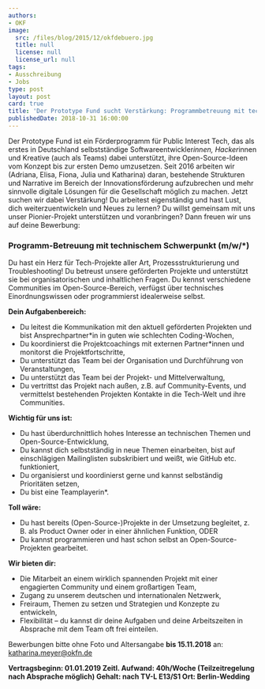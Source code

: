 ```yaml
---
authors:
- OKF
image:
  src: /files/blog/2015/12/okfdebuero.jpg
  title: null
  license: null
  license_url: null
tags:
- Ausschreibung
- Jobs
type: post
layout: post
card: true
title: 'Der Prototype Fund sucht Verstärkung: Programmbetreuung mit technischem Schwerpunkt'
publishedDate: 2018-10-31 16:00:00
---
```


Der Prototype Fund ist ein Förderprogramm für Public Interest Tech, das als erstes in Deutschland selbstständige Softwareentwickler*innen, Hacker*innen und Kreative (auch als Teams) dabei unterstützt, ihre Open-Source-Ideen vom Konzept bis zur ersten Demo umzusetzen. Seit 2016 arbeiten wir (Adriana, Elisa, Fiona, Julia und Katharina) daran, bestehende Strukturen und Narrative im Bereich der Innovationsförderung aufzubrechen und mehr sinnvolle digitale Lösungen für die Gesellschaft möglich zu machen. Jetzt suchen wir dabei Verstärkung!
Du arbeitest eigenständig und hast Lust, dich weiterzuentwickeln und Neues zu lernen? Du willst gemeinsam mit uns unser Pionier-Projekt unterstützen und voranbringen? Dann freuen wir uns auf deine Bewerbung:

<h3>Programm-Betreuung mit technischem Schwerpunkt (m/w/*)</h3>

Du hast ein Herz für Tech-Projekte aller Art, Prozessstrukturierung und Troubleshooting! Du betreust unsere geförderten Projekte und unterstützt sie bei organisatorischen und inhaltlichen Fragen. Du kennst verschiedene Communities im Open-Source-Bereich, verfügst über technisches Einordnungswissen oder programmierst idealerweise selbst.

<strong>Dein Aufgabenbereich:</strong>
<ul>
	<li>Du leitest die Kommunikation mit den aktuell geförderten Projekten und bist Ansprechpartner*in in guten wie schlechten Coding-Wochen,</li>
	<li>Du koordinierst die Projektcoachings mit externen Partner*innen und monitorst die Projektfortschritte,</li>
	<li>Du unterstützt das Team bei der Organisation und Durchführung von Veranstaltungen,</li>
	<li>Du unterstützt das Team bei der Projekt- und Mittelverwaltung,</li>
	<li>Du vertrittst das Projekt nach außen, z.B. auf Community-Events, und vermittelst bestehenden Projekten Kontakte in die Tech-Welt und ihre Communities.</li>
</ul>


<strong>Wichtig für uns ist:</strong>
<ul>
	<li>Du hast überdurchnittlich hohes Interesse an technischen Themen und Open-Source-Entwicklung,</li>
	<li>Du kannst dich selbstständig in neue Themen einarbeiten, bist auf einschlägigen Mailinglisten subskribiert und weißt, wie GitHub etc. funktioniert,</li>
	<li>Du organisierst und koordinierst gerne und kannst selbständig Prioritäten setzen,</li>
	<li>Du bist eine Teamplayerin*.</li>
</ul>


<strong>Toll wäre:</strong>
<ul>
	<li>Du hast bereits (Open-Source-)Projekte in der Umsetzung begleitet, z. B. als Product Owner oder in einer ähnlichen Funktion, ODER </li>
	<li>Du kannst programmieren und hast schon selbst an Open-Source-Projekten gearbeitet.</li>
</ul>


<strong>Wir bieten dir:</strong>
<ul>
	<li>Die Mitarbeit an einem wirklich spannenden Projekt mit einer engagierten Community und einem großartigen Team,</li>
	<li>Zugang zu unserem deutschen und internationalen Netzwerk,</li>
	<li>Freiraum, Themen zu setzen und Strategien und Konzepte zu entwickeln,</li>
	<li>Flexibilität – du kannst dir deine Aufgaben und deine Arbeitszeiten in Absprache mit dem Team oft frei einteilen.</li>
</ul>


Bewerbungen bitte ohne Foto und Altersangabe <strong>bis 15.11.2018</strong> an:
katharina.meyer@okfn.de

<strong>Vertragsbeginn: 01.01.2019
Zeitl. Aufwand: 40h/Woche (Teilzeitregelung nach Absprache möglich)
Gehalt: nach TV-L E13/S1
Ort: Berlin-Wedding</strong>